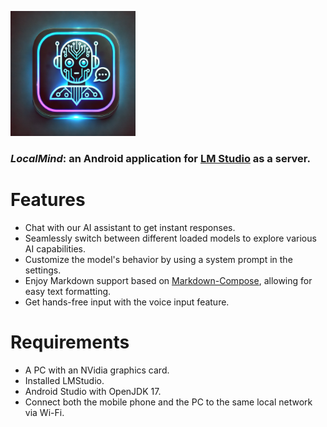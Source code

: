 <p>
<img src="./icon_app.webp" width="200" height="200">
</p>

### *LocalMind*: an Android application for <a href="https://lmstudio.ai/">LM Studio</a> as a server.

# Features

* Chat with our AI assistant to get instant responses.
* Seamlessly switch between different loaded models to explore various AI capabilities.
* Customize the model's behavior by using a system prompt in the settings.
* Enjoy Markdown support based on [Markdown-Compose](https://github.com/Yazan98/Markdown-Compose?utm_source=chatgpt.com), allowing for easy text formatting.
* Get hands-free input with the voice input feature.

# Requirements

* A PC with an NVidia graphics card.
* Installed LMStudio.
* Android Studio with OpenJDK 17.
* Connect both the mobile phone and the PC to the same local network via Wi-Fi.